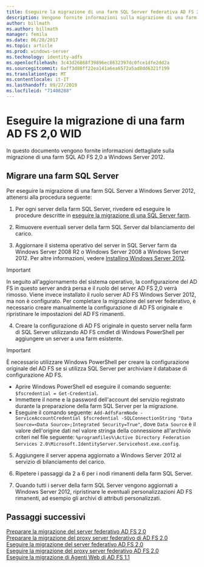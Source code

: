 ```yaml
---
title: Eseguire la migrazione di una farm SQL Server federativa AD FS 2,0
description: Vengono fornite informazioni sulla migrazione di una farm SQL di AD FS 2,0 Server a Windows Server 2012
author: billmath
ms.author: billmath
manager: femila
ms.date: 06/28/2017
ms.topic: article
ms.prod: windows-server
ms.technology: identity-adfs
ms.openlocfilehash: 3c43d26868f39896ec8632397dc0fce1dfe2dd2a
ms.sourcegitcommit: 6aff3d88ff22ea141a6ea6572a5ad8dd6321f199
ms.translationtype: MT
ms.contentlocale: it-IT
ms.lasthandoff: 09/27/2019
ms.locfileid: "71408288"
---
```

# <a name="migrate-an-ad-fs-20-wid-farm"></a>Eseguire la migrazione di una farm AD FS 2,0 WID  
In questo documento vengono fornite informazioni dettagliate sulla migrazione di una farm SQL AD FS 2,0 a Windows Server 2012.


## <a name="migrate-a-sql-server-farm"></a>Migrare una farm SQL Server  
 Per eseguire la migrazione di una farm SQL Server a Windows Server 2012, attenersi alla procedura seguente:  
  
1.  Per ogni server della farm SQL Server, rivedere ed eseguire le procedure descritte in [eseguire la migrazione di una SQL Server farm](prepare-to-migrate-a-sql-server-farm.md).  
  
2.  Rimuovere eventuali server della farm SQL Server dal bilanciamento del carico.  
  
3.  Aggiornare il sistema operativo del server in SQL Server farm da Windows Server 2008 R2 o Windows Server 2008 a Windows Server 2012. Per altre informazioni, vedere [Installing Windows Server 2012](https://technet.microsoft.com/library/jj134246.aspx).  
  
> [!IMPORTANT]
>  In seguito all'aggiornamento del sistema operativo, la configurazione del AD FS in questo server andrà persa e il ruolo del server AD FS 2,0 verrà rimosso. Viene invece installato il ruolo server AD FS Windows Server 2012, ma non è configurato. Per completare la migrazione del server federativo, è necessario creare manualmente la configurazione di AD FS originale e ripristinare le impostazioni del AD FS rimanenti.  
  
4. Creare la configurazione di AD FS originale in questo server nella farm di SQL Server utilizzando AD FS cmdlet di Windows PowerShell per aggiungere un server a una farm esistente.  
  
> [!IMPORTANT]
>  È necessario utilizzare Windows PowerShell per creare la configurazione originale del AD FS se si utilizza SQL Server per archiviare il database di configurazione AD FS.  

  - Aprire Windows PowerShell ed eseguire il comando seguente: `$fscredential = Get-Credential`.  
  - Immettere il nome e la password dell'account del servizio registrato durante la preparazione della farm SQL Server per la migrazione.  
  - Eseguire il comando seguente: `Add-AdfsFarmNode -ServiceAccountCredential $fscredential -SQLConnectionString "Data Source=<Data Source>;Integrated Security=True"`, dove `Data Source` è il valore dell'origine dati nel valore stringa della connessione all'archivio criteri nel file seguente: `%programfiles%\Active Directory Federation Services 2.0\Microsoft.IdentityServer.Servicehost.exe.config`.  
  
5. Aggiungere il server appena aggiornato a Windows Server 2012 al servizio di bilanciamento del carico.  
  
6. Ripetere i passaggi da 2 a 6 per i nodi rimanenti della farm SQL Server.  
  
7. Quando tutti i server della farm SQL Server vengono aggiornati a Windows Server 2012, ripristinare le eventuali personalizzazioni AD FS rimanenti, ad esempio gli archivi di attributi personalizzati.  

## <a name="next-steps"></a>Passaggi successivi
 [Preparare la migrazione del server federativo AD FS 2,0](prepare-to-migrate-ad-fs-fed-server.md)   
 [Preparare la migrazione del proxy server federativo di AD FS 2,0](prepare-to-migrate-ad-fs-fed-proxy.md)   
 [Eseguire la migrazione del server federativo AD FS 2,0](migrate-the-ad-fs-fed-server.md)   
 [Eseguire la migrazione del proxy server federativo AD FS 2,0](migrate-the-ad-fs-2-fed-server-proxy.md)   
 [Eseguire la migrazione di Agenti Web di AD FS 1.1](migrate-the-ad-fs-web-agent.md)



